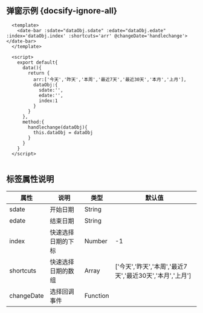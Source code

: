 ## 弹窗示例 {docsify-ignore-all}
 
```
  <template>
    <date-bar :sdate="dataObj.sdate" :edate="dataObj.edate" :index='dataObj.index' :shortcuts='arr' @changeDate='handlechange'></date-bar>
  </template>

  <script>
    export default{
      data(){
        return {
          arr:['今天','昨天','本周','最近7天','最近30天','本月','上月'],
          dataObj:{
            sdate:'',
            edate:'',
            index:1
          }
        }
      },
      method:{
        handlechange(dataObj){
          this.dataObj = dataObj
        }
      }
    }
  </script>
 
```


 
## 标签属性说明

| 属性 | 说明 | 类型 | 默认值 |
| --- | --- | --- | --- |
| sdate | 开始日期 | String |    |
| edate | 结束日期 | String |    |
| index | 快速选择日期的下标 | Number | -1 |   
| shortcuts | 快速选择日期的数组 | Array | ['今天','昨天','本周','最近7天','最近30天','本月','上月']  |
| changeDate | 选择回调事件 | Function | |
 
